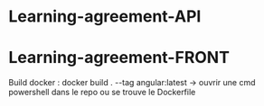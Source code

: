 # Learning-agreement-API

# Learning-agreement-FRONT

Build docker : docker build . --tag angular:latest 
-> ouvrir une cmd powershell dans le repo ou se trouve le Dockerfile
